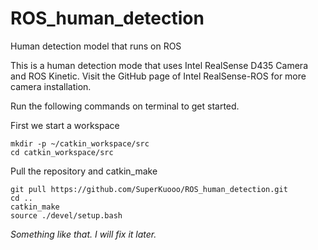 # ROS_human_detection
Human detection model that runs on ROS

This is a human detection mode that uses Intel RealSense D435 Camera and ROS Kinetic. Visit the GitHub page of
Intel RealSense-ROS for more camera installation.

Run the following commands on terminal to get started.

First we start a workspace
```shell
mkdir -p ~/catkin_workspace/src
cd catkin_workspace/src
```

Pull the repository and catkin_make
```shell
git pull https://github.com/SuperKuooo/ROS_human_detection.git
cd ..
catkin_make
source ./devel/setup.bash
```

*Something like that. I will fix it later.*

